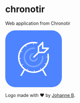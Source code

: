 # chronotir
Web application from Chronotir

<img src="apple-touch-icon.png" alt="" style="border-radius: 17.544%" />

Logo made with ❤️ by [Johanne B](https://joanmylie.com/).
